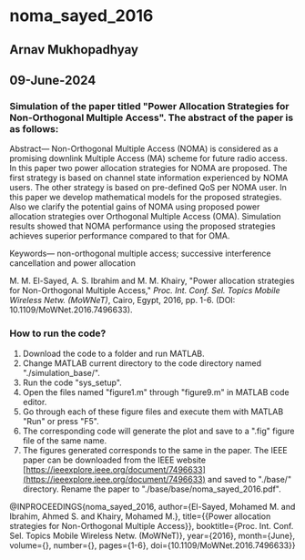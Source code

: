 # noma_sayed_2016
## Arnav Mukhopadhyay  
## 09-June-2024  
  
### Simulation of the paper titled "Power Allocation Strategies for Non-Orthogonal Multiple Access". The abstract of the paper is as follows:  
  
Abstract— Non-Orthogonal Multiple Access (NOMA) is considered as a promising downlink Multiple Access (MA) scheme for future radio access. In this paper two power allocation strategies for NOMA are proposed. The first strategy is based on channel state information experienced by NOMA users. The other strategy is based on pre-defined QoS per NOMA user. In this paper we develop mathematical models for the proposed strategies. Also we clarify the potential gains of NOMA using proposed power allocation strategies over Orthogonal Multiple Access (OMA). Simulation results showed that NOMA performance using the proposed strategies achieves superior performance compared to that for OMA.  
  
Keywords— non-orthogonal multiple access; successive interference cancellation and power allocation  

M. M. El-Sayed, A. S. Ibrahim and M. M. Khairy, "Power allocation strategies for Non-Orthogonal Multiple Access," *Proc. Int. Conf. Sel. Topics Mobile Wireless Netw. (MoWNeT)*, Cairo, Egypt, 2016, pp. 1-6. (DOI: 10.1109/MoWNet.2016.7496633).  
  
### How to run the code?  
1. Download the code to a folder and run MATLAB.  
2. Change MATLAB current directory to the code directory named "./simulation_base/".  
3. Run the code "sys_setup".  
4. Open the files named "figure1.m" through "figure9.m" in MATLAB code editor.  
5. Go through each of these figure files and execute them with MATLAB "Run" or press "F5".  
6. The corresponding code will generate the plot and save to a ".fig" figure file of the same name.  
7. The figures generated corresponds to the same in the paper. The IEEE paper can be downloaded from the IEEE website [https://ieeexplore.ieee.org/document/7496633](https://ieeexplore.ieee.org/document/7496633) and saved to "./base/" directory. Rename the paper to "./base/base/noma_sayed_2016.pdf".
  
    
    
@INPROCEEDINGS{noma_sayed_2016,
  author={El-Sayed, Mohamed M. and Ibrahim, Ahmed S. and Khairy, Mohamed M.},
  title={{Power allocation strategies for Non-Orthogonal Multiple Access}}, 
  booktitle={Proc. Int. Conf. Sel. Topics Mobile Wireless Netw. (MoWNeT)}, 
  year={2016}, month={June},
  volume={},
  number={},
  pages={1-6},
  doi={10.1109/MoWNet.2016.7496633}}  
  
  








